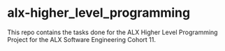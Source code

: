 # alx-higher_level_programming
This repo contains the tasks done for the ALX Higher Level Programming Project for the ALX Software Engineering Cohort 11.
